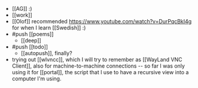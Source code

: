 - [[AG]] :)
- [[work]]
- [[Olof]] recommended https://www.youtube.com/watch?v=DurPqcBkI4g for when I learn [[Swedish]] :)
- #push [[poems]]
  - [[deep]]
- #push [[todo]]
  - [[autopush]], finally?
- trying out [[wlvncc]], which I will try to remember as [[WayLand VNC Client]], also for machine-to-machine connections -- so far I was only using it for [[portal]], the script that I use to have a recursive view into a computer I'm using.
